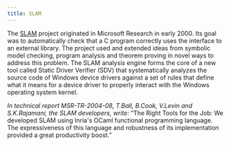 ```yaml
---
title: SLAM
---
```


The [SLAM](http://research.microsoft.com/en-us/projects/slam/) project originated in Microsoft Research in early 2000. Its goal was to automatically check that a C program correctly uses the interface to an external library. The project used and extended ideas from symbolic model checking, program analysis and theorem proving in novel ways to address this problem. The SLAM analysis engine forms the core of a new tool called Static Driver Verifier (SDV) that systematically analyzes the source code of Windows device drivers against a set of rules that define what it means for a device driver to properly interact with the Windows operating system kernel.

*In technical report MSR-TR-2004-08, T.Ball, B.Cook, V.Levin and S.K.Rajamani, the SLAM developers, write:* “The Right Tools for the Job: We developed SLAM using Inria's OCaml functional programming language. The expressiveness of this language and robustness of its implementation provided a great productivity boost.”
